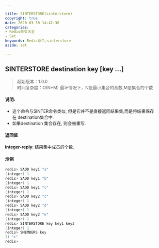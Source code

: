 ```yaml
---

title: SINTERSTORE(sinterstore)
copyright: true
date: 2020-03-30 14:41:30
categories: 
- Redis命令大全
- Set
keywords: Redis命令,sinterstore
aside: set

---
```

## SINTERSTORE destination key [key ...] 
>起始版本：1.0.0<br/>时间复杂度：O(N*M) 最坏情况下，N是最小集合的基数,M是集合的个数 


#### 说明:
* 这个命令与SINTER命令类似, 但是它并不是直接返回结果集,而是将结果保存在 destination集合中.
* 如果destination 集合存在, 则会被重写.

#### 返回值

**integer-reply**: 结果集中成员的个数.


#### 示例

```c
redis> SADD key1 "a"
(integer) 1
redis> SADD key1 "b"
(integer) 1
redis> SADD key1 "c"
(integer) 1
redis> SADD key2 "c"
(integer) 1
redis> SADD key2 "d"
(integer) 1
redis> SADD key2 "e"
(integer) 1
redis> SINTERSTORE key key1 key2
(integer) 1
redis> SMEMBERS key
1) "c"
redis> 
```